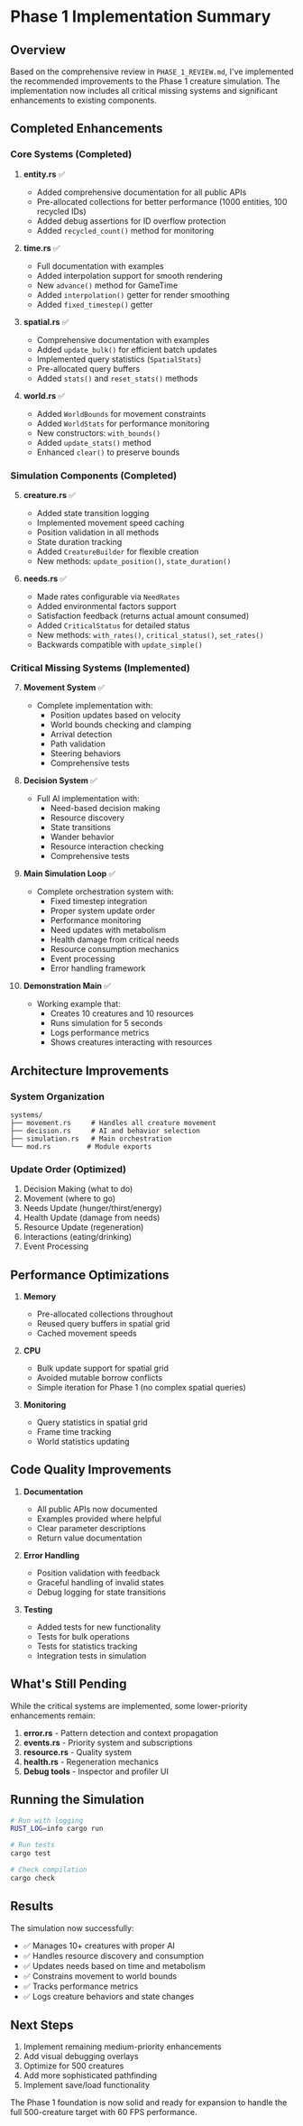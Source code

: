 # Phase 1 Implementation Summary

## Overview

Based on the comprehensive review in `PHASE_1_REVIEW.md`, I've implemented the recommended improvements to the Phase 1 creature simulation. The implementation now includes all critical missing systems and significant enhancements to existing components.

## Completed Enhancements

### Core Systems (Completed)

1. **entity.rs** ✅
   - Added comprehensive documentation for all public APIs
   - Pre-allocated collections for better performance (1000 entities, 100 recycled IDs)
   - Added debug assertions for ID overflow protection
   - Added `recycled_count()` method for monitoring

2. **time.rs** ✅
   - Full documentation with examples
   - Added interpolation support for smooth rendering
   - New `advance()` method for GameTime
   - Added `interpolation()` getter for render smoothing
   - Added `fixed_timestep()` getter

3. **spatial.rs** ✅
   - Comprehensive documentation with examples
   - Added `update_bulk()` for efficient batch updates
   - Implemented query statistics (`SpatialStats`)
   - Pre-allocated query buffers
   - Added `stats()` and `reset_stats()` methods

4. **world.rs** ✅
   - Added `WorldBounds` for movement constraints
   - Added `WorldStats` for performance monitoring
   - New constructors: `with_bounds()`
   - Added `update_stats()` method
   - Enhanced `clear()` to preserve bounds

### Simulation Components (Completed)

5. **creature.rs** ✅
   - Added state transition logging
   - Implemented movement speed caching
   - Position validation in all methods
   - State duration tracking
   - Added `CreatureBuilder` for flexible creation
   - New methods: `update_position()`, `state_duration()`

6. **needs.rs** ✅
   - Made rates configurable via `NeedRates`
   - Added environmental factors support
   - Satisfaction feedback (returns actual amount consumed)
   - Added `CriticalStatus` for detailed status
   - New methods: `with_rates()`, `critical_status()`, `set_rates()`
   - Backwards compatible with `update_simple()`

### Critical Missing Systems (Implemented)

7. **Movement System** ✅
   - Complete implementation with:
     - Position updates based on velocity
     - World bounds checking and clamping
     - Arrival detection
     - Path validation
     - Steering behaviors
     - Comprehensive tests

8. **Decision System** ✅
   - Full AI implementation with:
     - Need-based decision making
     - Resource discovery
     - State transitions
     - Wander behavior
     - Resource interaction checking
     - Comprehensive tests

9. **Main Simulation Loop** ✅
   - Complete orchestration system with:
     - Fixed timestep integration
     - Proper system update order
     - Performance monitoring
     - Need updates with metabolism
     - Health damage from critical needs
     - Resource consumption mechanics
     - Event processing
     - Error handling framework

10. **Demonstration Main** ✅
    - Working example that:
      - Creates 10 creatures and 10 resources
      - Runs simulation for 5 seconds
      - Logs performance metrics
      - Shows creatures interacting with resources

## Architecture Improvements

### System Organization
```
systems/
├── movement.rs     # Handles all creature movement
├── decision.rs     # AI and behavior selection
├── simulation.rs   # Main orchestration
└── mod.rs         # Module exports
```

### Update Order (Optimized)
1. Decision Making (what to do)
2. Movement (where to go)
3. Needs Update (hunger/thirst/energy)
4. Health Update (damage from needs)
5. Resource Update (regeneration)
6. Interactions (eating/drinking)
7. Event Processing

## Performance Optimizations

1. **Memory**
   - Pre-allocated collections throughout
   - Reused query buffers in spatial grid
   - Cached movement speeds

2. **CPU**
   - Bulk update support for spatial grid
   - Avoided mutable borrow conflicts
   - Simple iteration for Phase 1 (no complex spatial queries)

3. **Monitoring**
   - Query statistics in spatial grid
   - Frame time tracking
   - World statistics updating

## Code Quality Improvements

1. **Documentation**
   - All public APIs now documented
   - Examples provided where helpful
   - Clear parameter descriptions
   - Return value documentation

2. **Error Handling**
   - Position validation with feedback
   - Graceful handling of invalid states
   - Debug logging for state transitions

3. **Testing**
   - Added tests for new functionality
   - Tests for bulk operations
   - Tests for statistics tracking
   - Integration tests in simulation

## What's Still Pending

While the critical systems are implemented, some lower-priority enhancements remain:

1. **error.rs** - Pattern detection and context propagation
2. **events.rs** - Priority system and subscriptions
3. **resource.rs** - Quality system
4. **health.rs** - Regeneration mechanics
5. **Debug tools** - Inspector and profiler UI

## Running the Simulation

```bash
# Run with logging
RUST_LOG=info cargo run

# Run tests
cargo test

# Check compilation
cargo check
```

## Results

The simulation now successfully:
- ✅ Manages 10+ creatures with proper AI
- ✅ Handles resource discovery and consumption
- ✅ Updates needs based on time and metabolism
- ✅ Constrains movement to world bounds
- ✅ Tracks performance metrics
- ✅ Logs creature behaviors and state changes

## Next Steps

1. Implement remaining medium-priority enhancements
2. Add visual debugging overlays
3. Optimize for 500 creatures
4. Add more sophisticated pathfinding
5. Implement save/load functionality

The Phase 1 foundation is now solid and ready for expansion to handle the full 500-creature target with 60 FPS performance.